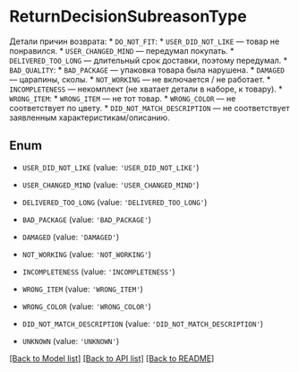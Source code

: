 # ReturnDecisionSubreasonType

Детали причин возврата:   * `DO_NOT_FIT`:     * `USER_DID_NOT_LIKE` — товар не понравился.     * `USER_CHANGED_MIND` — передумал покупать.     * `DELIVERED_TOO_LONG` — длительный срок доставки, поэтому передумал.    * `BAD_QUALITY`:     * `BAD_PACKAGE` — упаковка товара была нарушена.     * `DAMAGED` — царапины, сколы.     * `NOT_WORKING` — не включается / не работает.     * `INCOMPLETENESS` — некомплект (не хватает детали в наборе, к товару).    * `WRONG_ITEM`:     * `WRONG_ITEM` — не тот товар.     * `WRONG_COLOR` — не соответствует по цвету.     * `DID_NOT_MATCH_DESCRIPTION` — не соответствует заявленным характеристикам/описанию. 

## Enum

* `USER_DID_NOT_LIKE` (value: `'USER_DID_NOT_LIKE'`)

* `USER_CHANGED_MIND` (value: `'USER_CHANGED_MIND'`)

* `DELIVERED_TOO_LONG` (value: `'DELIVERED_TOO_LONG'`)

* `BAD_PACKAGE` (value: `'BAD_PACKAGE'`)

* `DAMAGED` (value: `'DAMAGED'`)

* `NOT_WORKING` (value: `'NOT_WORKING'`)

* `INCOMPLETENESS` (value: `'INCOMPLETENESS'`)

* `WRONG_ITEM` (value: `'WRONG_ITEM'`)

* `WRONG_COLOR` (value: `'WRONG_COLOR'`)

* `DID_NOT_MATCH_DESCRIPTION` (value: `'DID_NOT_MATCH_DESCRIPTION'`)

* `UNKNOWN` (value: `'UNKNOWN'`)

[[Back to Model list]](../README.md#documentation-for-models) [[Back to API list]](../README.md#documentation-for-api-endpoints) [[Back to README]](../README.md)


